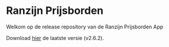 # Ranzijn Prijsborden

Welkom op de release repository van de Ranzijn Prijsborden App

Download [hier](https://github.com/daanvandenhoek/Ranzijn-Prijsborden-Release/releases/download/V2.6.2/Ranzijn.Prijsborden.2.6.2.apk) de laatste versie (v2.6.2).
